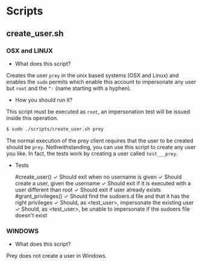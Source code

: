 # Scripts

## create_user.sh

### OSX and LINUX

* What does this script?

Creates the user `prey` in the unix based systems (OSX and Linux) and enables the `sudo` permits which enable this account to impersonate any user but `root` and the `^-` (name starting with a hyphen).

* How you should run it?

This script must be executed as `root`, an impersonation test will be issued inside this operation.

````bash
$ sudo ./scripts/create_user.sh prey
````

The normal execution of the prey client requires that the user to be created should be `prey`. Nothwithstanding, you can use this script to create any user you like. In fact, the tests work by creating a user called `test___prey`.

* Tests

  #create_user()
    ✓ Should exit when no username is given
    ✓ Should create a user, given the username
    ✓ Should exit if it is executed with a user different than root
    ✓ Should exit if user already exists
  #grant_privileges()
    ✓ Should find the sudoers.d file and that it has the right privileges
    ✓ Should, as <test_user>, impersonate the existing user
    ✓ Should, as <test_user>, be unable to impersonate if the sudoers file doesn't exist

### WINDOWS

* What does this script?

Prey does not create a user in Windows.
